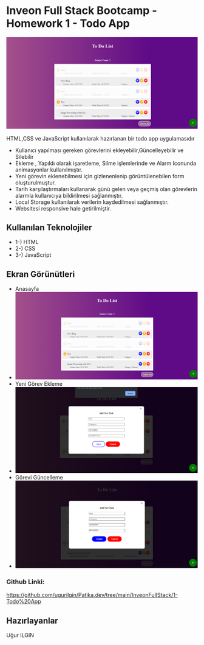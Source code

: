 # Inveon Full Stack Bootcamp - Homework 1 - Todo App 
![logo](/img/TodoApp/1.png)

HTML,CSS ve JavaScript  kullanılarak hazırlanan bir todo app uygulamasıdır 
* Kullanıcı yapılması gereken görevlerini ekleyebilir,Güncelleyebilir ve Silebilir
* Ekleme , Yapıldı olarak işaretleme, Silme işlemlerinde ve Alarm Iconunda animasyonlar kullanılmıştır.
* Yeni görevin eklenebilmesi için gizlenenlenip görüntülenebilen form oluşturulmuştur.
* Tarih karşılaştırmaları kullanarak günü gelen veya geçmiş olan görevlerin alarmla kullanıcıya bildirilmesi sağlanmıştır.
* Local Storage kullanılarak verilerin kaydedilmesi sağlanmıştır.
* Websitesi responsive hale getirilmiştir.
## Kullanılan Teknolojiler
* 1-) HTML
* 2-) CSS
* 3-) JavaScript 



## Ekran Görünütleri
* Anasayfa
* ![logo](/img/TodoApp/1.png)
* Yeni Görev Ekleme 
* ![logo](/img/TodoApp/2.png)
* Görevi Güncelleme
* ![logo](/img/TodoApp/3.png)
### Github Linki:
https://github.com/ugurilgin/Patika.dev/tree/main/InveonFullStack/1-Todo%20App
## Hazırlayanlar
Uğur ILGIN

